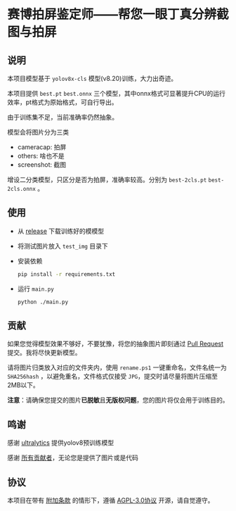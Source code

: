# 赛博拍屏鉴定师——帮您一眼丁真分辨截图与拍屏
## 说明

本项目模型基于 `yolov8x-cls` 模型(v8.20)训练，大力出奇迹。

本项目提供 `best.pt` `best.onnx` 三个模型，其中onnx格式可显著提升CPU的运行效率，pt格式为原始格式，可自行导出。

由于训练集不足，当前准确率仍然抽象。

模型会将图片分为三类

- cameracap: 拍屏
- others: 啥也不是
- screenshot: 截图

增设二分类模型，只区分是否为拍屏，准确率较高。分别为 `best-2cls.pt` `best-2cls.onnx` 。

## 使用

- 从 [release](https://github.com/ravizhan/screenshot_classify/releases) 下载训练好的模模型

- 将测试图片放入 `test_img` 目录下

- 安装依赖

  ```bash
  pip install -r requirements.txt
  ```

- 运行 `main.py`

  ``` bash
  python ./main.py
  ```

## 贡献

如果您觉得模型效果不够好，不要犹豫，将您的抽象图片即刻通过 [Pull Request](https://github.com/ravizhan/screenshot_classify/pulls) 提交。我将尽快更新模型。

请将图片归类放入对应的文件夹内，使用 `rename.ps1` 一键重命名，文件名统一为 `SHA256hash` ，以避免重名，文件格式仅接受 `JPG`，提交时请尽量将图片压缩至2MB以下。 

**注意**：请确保您提交的图片**已脱敏**且**无版权问题**，您的图片将仅会用于训练目的。

## 鸣谢

感谢 [ultralytics](https://github.com/ultralytics/ultralytics) 提供yolov8预训练模型

感谢 [所有贡献者](https://github.com/ravizhan/screenshot_classify/graphs/contributors)，无论您是提供了图片或是代码

## 协议

本项目在带有 [附加条款](https://github.com/ravizhan/screenshot_classify/LICENSE) 的情形下，遵循 [AGPL-3.0协议](https://github.com/ravizhan/screenshot_classify?tab=License-1-ov-file) 开源，请自觉遵守。

